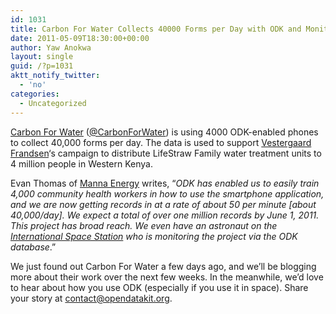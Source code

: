```yaml
---
id: 1031
title: Carbon For Water Collects 40000 Forms per Day with ODK and Monitors Results from International Space Station
date: 2011-05-09T18:30:00+00:00
author: Yaw Anokwa
layout: single
guid: /?p=1031
aktt_notify_twitter:
  - 'no'
categories:
  - Uncategorized
---
```

[Carbon For Water](http://www.vestergaard-frandsen.com/carbon-for-water/index.html) ([@CarbonForWater](https://twitter.com/Carbonforwater)) is using 4000 ODK-enabled phones to collect 40,000 forms per day. The data is used to support [Vestergaard Frandsen](http://www.vestergaard-frandsen.com/)&#8216;s campaign to distribute LifeStraw Family water treatment units to 4 million people in Western Kenya. 

Evan Thomas of [Manna Energy](http://www.mannaenergy.com/) writes, &#8220;_ODK has enabled us to easily train 4,000 community health workers in how to use the smartphone application, and we are now getting records in at a rate of about 50 per minute [about 40,000/day]. We expect a total of over one million records by June 1, 2011. This project has broad reach. We even have an astronaut on the [International Space Station](http://www.nasa.gov/mission_pages/station/expeditions/expedition27/index.html) who is monitoring the project via the ODK database_.&#8221;

We just found out Carbon For Water a few days ago, and we&#8217;ll be blogging more about their work over the next few weeks. In the meanwhile, we&#8217;d love to hear about how you use ODK (especially if you use it in space). Share your story at <contact@opendatakit.org>.
